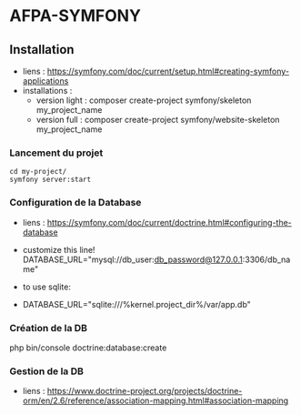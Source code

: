 # AFPA-SYMFONY

## Installation

- liens : https://symfony.com/doc/current/setup.html#creating-symfony-applications
- installations : 
	- version light : composer create-project symfony/skeleton my_project_name
	- version full : composer create-project symfony/website-skeleton my_project_name

### Lancement du projet
	cd my-project/
 	symfony server:start


### Configuration de la Database

- liens : https://symfony.com/doc/current/doctrine.html#configuring-the-database
	
- customize this line!
DATABASE_URL="mysql://db_user:db_password@127.0.0.1:3306/db_name"

- to use sqlite:
- DATABASE_URL="sqlite:///%kernel.project_dir%/var/app.db"

### Création de la DB
php bin/console doctrine:database:create

### Gestion de la DB
- liens : https://www.doctrine-project.org/projects/doctrine-orm/en/2.6/reference/association-mapping.html#association-mapping